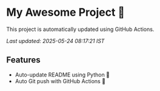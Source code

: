 # My Awesome Project 🚀

This project is automatically updated using GitHub Actions.

_Last updated: 2025-05-24 08:17:21 IST_

## Features
- Auto-update README using Python 🐍
- Auto Git push with GitHub Actions 🤖
